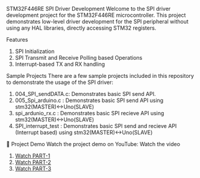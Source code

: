 STM32F446RE SPI Driver Development
Welcome to the SPI driver development project for the STM32F446RE microcontroller. This project demonstrates low-level driver development for the SPI peripheral without using any HAL libraries, directly accessing STM32 registers.

Features
1) SPI Initialization
2) SPI Transmit and Receive Polling based Operations
3) Interrupt-based TX and RX handling

Sample Projects
There are a few sample projects included in this repository to demonstrate the usage of the SPI driver:
1) 004_SPI_sendDATA.c: Demonstrates basic SPI send API.
2) 005_Spi_arduino.c : Demonstrates basic SPI send API using stm32(MASTER)<->Uno(SLAVE)
3) spi_ardunio_rx.c : Demonstrates basic SPI recieve API using stm32(MASTER)<->Uno(SLAVE)
4) SPI_interrupt_test : Demonstrates basic SPI send and recieve API (Interrupt based) using stm32(MASTER)<->Uno(SLAVE)

🎥 Project Demo
Watch the project demo on YouTube:
Watch the video
1) [Watch PART-1]( https://youtu.be/DMhUvqvt3S8)
2) [Watch PART-2]( https://youtu.be/DNYoDrNcQ2Y)
3) [Watch PART-3]( https://youtu.be/u9P1s23S0rY)
